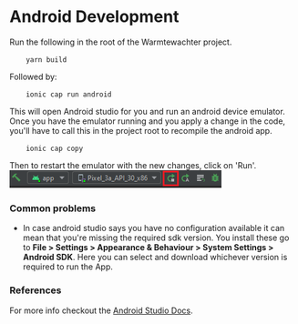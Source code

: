 # Android Development
Run the following in the root of the Warmtewachter project.
```
    yarn build
```
Followed by:
```
    ionic cap run android
```

This will open Android studio for you and run an android device emulator.
Once you have the emulator running and you apply a change in the code, you'll have to call this in the project root to recompile the android app.
```
    ionic cap copy
```
Then to restart the emulator with the new changes, click on 'Run'.
![Image](./resources/androidstudio_run.png)

### Common problems
 - In case android studio says you have no configuration available it can mean that you're missing the required sdk version. You install these go to 
 **File > Settings > Appearance & Behaviour > System Settings > Android SDK**.
 Here you can select and download whichever version is required to run the App.

 ### References
 For more info checkout the [Android Studio Docs](https://developer.android.com/training/basics/firstapp/running-app).
